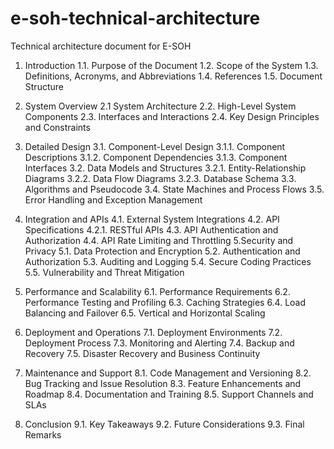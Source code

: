 # e-soh-technical-architecture
Technical architecture document for E-SOH

1. Introduction
   1.1. Purpose of the Document
   1.2. Scope of the System
   1.3. Definitions, Acronyms, and Abbreviations
   1.4. References
   1.5. Document Structure

2. System Overview
   2.1 System Architecture
   2.2. High-Level System Components
   2.3. Interfaces and Interactions
   2.4. Key Design Principles and Constraints
3. Detailed Design
   3.1. Component-Level Design
        3.1.1. Component Descriptions
        3.1.2. Component Dependencies
        3.1.3. Component Interfaces
   3.2. Data Models and Structures
        3.2.1. Entity-Relationship Diagrams
        3.2.2. Data Flow Diagrams
        3.2.3. Database Schema
   3.3. Algorithms and Pseudocode
   3.4. State Machines and Process Flows
   3.5. Error Handling and Exception Management
4. Integration and APIs
   4.1. External System Integrations
   4.2. API Specifications
   4.2.1. RESTful APIs
   4.3. API Authentication and Authorization
   4.4. API Rate Limiting and Throttling
5.Security and Privacy
   5.1. Data Protection and Encryption
   5.2. Authentication and Authorization
   5.3. Auditing and Logging
   5.4. Secure Coding Practices
   5.5. Vulnerability and Threat Mitigation
6. Performance and Scalability
   6.1. Performance Requirements
   6.2. Performance Testing and Profiling
   6.3. Caching Strategies
   6.4. Load Balancing and Failover
   6.5. Vertical and Horizontal Scaling
7. Deployment and Operations
   7.1. Deployment Environments
   7.2. Deployment Process
   7.3. Monitoring and Alerting
   7.4. Backup and Recovery
   7.5. Disaster Recovery and Business Continuity
8. Maintenance and Support
   8.1. Code Management and Versioning
   8.2. Bug Tracking and Issue Resolution
   8.3. Feature Enhancements and Roadmap
   8.4. Documentation and Training
   8.5. Support Channels and SLAs
9. Conclusion
   9.1. Key Takeaways
   9.2. Future Considerations
   9.3. Final Remarks
